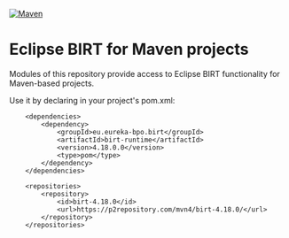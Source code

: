 [![Maven](https://img.shields.io/maven-central/v/eu.eureka-bpo.birt/birt-runtime.svg)](https://repo.maven.apache.org/maven2/eu/eureka-bpo/birt/birt-runtime/)

# Eclipse BIRT for Maven projects

Modules of this repository provide access to Eclipse BIRT functionality for Maven-based projects.

Use it by declaring in your project's pom.xml:

```
	<dependencies>
		<dependency>
			<groupId>eu.eureka-bpo.birt</groupId>
			<artifactId>birt-runtime</artifactId>
			<version>4.18.0.0</version>
			<type>pom</type>
		</dependency>
	</dependencies>

	<repositories>
		<repository>
			<id>birt-4.18.0</id>
			<url>https://p2repository.com/mvn4/birt-4.18.0/</url>
		</repository>
	</repositories>
```
